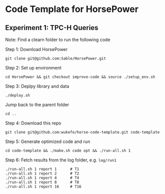 # Code Template for HorsePower

## Experiment 1: TPC-H Queries

Note: Find a clearn folder to run the following code

Step 1: Download HorsePower

    git clone git@github.com:Sable/HorsePower.git

Step 2: Set up environment

    cd HorsePower && git checkout improve-code && source ./setup_env.sh

Step 3: Deplpy library and data

    ./deploy.sh

Jump back to the parent folder

    cd ..

Step 4: Download this repo

    git clone git@github.com:wukefe/horse-code-template.git code-template

Step 5: Generate optimized code and run

    cd code-template && ./make.sh code opt && ./run-all.sh 1

Step 6: Fetch results from the log folder, e.g. `log/run1`

    ./run-all.sh 1 report 1      # T1
    ./run-all.sh 1 report 2      # T2
    ./run-all.sh 1 report 4      # T4
    ./run-all.sh 1 report 8      # T8
    ./run-all.sh 1 report 16     # T16




